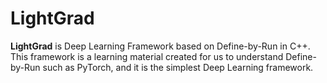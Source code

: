 # LightGrad
**LightGrad** is Deep Learning Framework based on Define-by-Run in C++. <br>
This framework is a learning material created for us to understand Define-by-Run such as PyTorch, and it is the simplest Deep Learning framework. <br>
